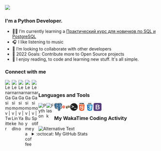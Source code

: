 <!-- Spotify -->
<div>
	<a href="#"><img src="https://spotify-recently-played-readme.vercel.app/api?user=lyc5820s2tgyaacnm646qlk8h"></a>
</div>


### I'm a Python Developer.

- 🧙‍♂️ I’m currently learning a [Практический курс для новичков по SQL и PostgreSQL][udemy]
- 🎧 I like listening to music
- 🔎 I’m looking to collaborate with other developers
- 🏁 2022 Goals: Contribute more to Open Source projects
- 💯 I enjoy reading, to code and learning new stuff. It's all simple.
  
  
### Connect with me

[<img align="left" alt="Lenar Gasimov | Twitter" width="22px" src="https://simpleicons.org/icons/twitter.svg" />][twitter]
[<img align="left" alt="Lenar Gasimov | LinkedIn" width="22px" src="https://cdn.jsdelivr.net/npm/simple-icons@v3/icons/linkedin.svg" />][linkedin]
[<img align="left" alt="Lenar Gasimov | Yahoo" width="22px" src="https://cdn.jsdelivr.net/npm/simple-icons@v3/icons/yahoo.svg" />][yahoo]
[<img align="left" alt="Lenar Gasimov | Buy me a coffee" width="22px" src="https://simpleicons.org/icons/buymeacoffee.svg" />][buymeacoffee]
[<img align="left" alt="Lenar Gasimov | Spotify" width="22px" src="https://simpleicons.org/icons/spotify.svg" />][spotify]


<br />


### Languages and Tools

<img align="left" alt="Python" width="26px" src="https://upload.wikimedia.org/wikipedia/commons/thumb/c/c3/Python-logo-notext.svg/165px-Python-logo-notext.svg.png" />
<img align="left" alt="Flask" width="26px" src="https://simpleicons.org/icons/flask.svg" />
<img align="left" alt="Postgre" width="26px" src="https://raw.githubusercontent.com/github/explore/80688e429a7d4ef2fca1e82350fe8e3517d3494d/topics/postgresql/postgresql.png" />
<img align="left" alt="Git" width="26px" src="https://raw.githubusercontent.com/github/explore/80688e429a7d4ef2fca1e82350fe8e3517d3494d/topics/git/git.png" />
<img align="left" alt="Command line" width="26px" src="https://raw.githubusercontent.com/github/explore/80688e429a7d4ef2fca1e82350fe8e3517d3494d/topics/terminal/terminal.png" />
<img align="left" alt="Html" width="26px" src="https://raw.githubusercontent.com/github/explore/80688e429a7d4ef2fca1e82350fe8e3517d3494d/topics/html/html.png" />
<img align="left" alt="CSS3" width="26px" src="https://raw.githubusercontent.com/github/explore/80688e429a7d4ef2fca1e82350fe8e3517d3494d/topics/css/css.png" />
<img align="left" alt="Bootstrap" width="26px" src="https://raw.githubusercontent.com/github/explore/80688e429a7d4ef2fca1e82350fe8e3517d3494d/topics/bootstrap/bootstrap.png" />
<br />


### My WakaTime Coding Activity

<img src="https://github.com/lenargasimov/<repository-name>/blob/<branch-name>/images/stat.svg" alt="Alternative Text"/>

<details> 
  <summary>:octocat: My GitHub Stats</summary> 
  <br>
  
  [![lenargasimov stats](https://github-readme-stats.vercel.app/api?username=lenargasimov&show_icons=true&include_all_commits=true&count_private=true)](https://github.com/lenargasimov/github-readme-stats)
</details>

[udemy]: https://www.udemy.com/course/bestpostgres/
[twitter]: https://twitter.com/lenargasimov/
[linkedin]: https://www.linkedin.com/in/lenargasimov/
[yahoo]: mailto:lenargasimov@yahoo.com
[buymeacoffee]: https://www.buymeacoffee.com/lenargasimov
[spotify]: https://open.spotify.com/playlist/3dFTeqPpqOTZ8nxqvKd6O2?si=dc4be5da32ed4c65
